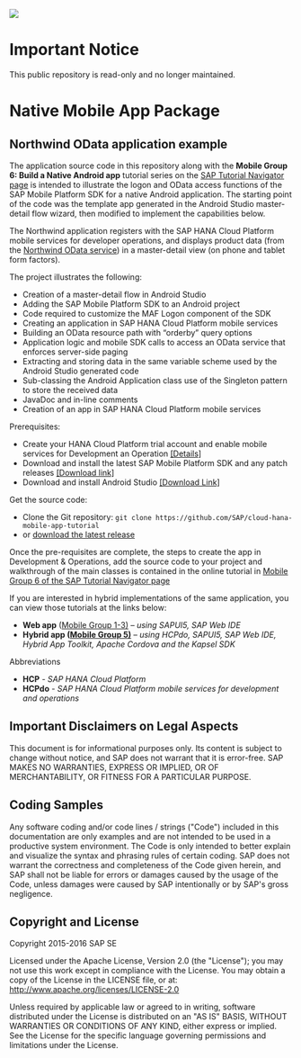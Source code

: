 ![](https://img.shields.io/badge/STATUS-NOT%20CURRENTLY%20MAINTAINED-red.svg?longCache=true&style=flat)

# Important Notice
This public repository is read-only and no longer maintained.


# Native Mobile App Package

## Northwind OData application example
The application source code in this repository along with the **Mobile Group 6: Build a Native Android app** tutorial series on the [SAP Tutorial Navigator page](http://go.sap.com/developer/tutorial-navigator/developer-tutorials.intermediate.html) is intended to illustrate the logon and OData access functions of the SAP Mobile Platform SDK for a native Android application. The starting point of the code was the template app generated in the Android Studio master-detail flow wizard, then modified to implement the capabilities below.

The Northwind application registers with the SAP HANA Cloud Platform mobile services for developer operations, and displays product data (from the [Northwind OData service](http://services.odata.org/V2/Northwind/Northwind.svc/$metadata)) in a master-detail view (on phone and tablet form factors). 

The project illustrates the following:

 - Creation of a master-detail flow in Android Studio
 - Adding the SAP Mobile Platform SDK to an Android project
 - Code required to customize the MAF Logon component of the SDK
 - Creating an application in SAP HANA Cloud Platform mobile services
 - Building an OData resource path with “orderby” query options
 - Application logic and mobile SDK calls to access an OData service that enforces server-side paging
 - Extracting and storing data in the same variable scheme used by the Android Studio generated code
 - Sub-classing the Android Application class use of the Singleton pattern to store the received data
 - JavaDoc and in-line comments
 - Creation of an app in SAP HANA Cloud Platform mobile services

Prerequisites: 

 -  Create your HANA Cloud Platform trial account and enable mobile services for Development an Operation [[Details]](http://go.sap.com/developer/tutorials/hcpms-enable-mobile-services.html)
 -  Download and install the latest SAP Mobile Platform SDK and any patch releases [[Download link]](https://store.sap.com/sap/cpa/ui/resources/store/html/SolutionDetails.html?pid=0000013098&catID=MOB&pcntry=US&sap-language=EN&_cp_id=id-1441300266697-0) 
 - Download and install Android Studio [[Download Link]](https://developer.android.com/sdk/index.html)
 
Get the source code:

  - Clone the Git repository: `git clone https://github.com/SAP/cloud-hana-mobile-app-tutorial`
  - or [download the latest release](https://github.com/SAP/cloud-hana-mobile-app-tutorial/archive/master.zip)

Once the pre-requisites are complete, the steps to create the app in Development & Operations, add the source code to your project and walkthrough of the main classes is contained in the online tutorial in [Mobile Group 6 of the SAP Tutorial Navigator page](http://go.sap.com/developer/tutorial-navigator/developer-tutorials.intermediate.html)

If you are interested in hybrid implementations of the same application, you can view those tutorials at the links below:

 - **Web app** ([Mobile Group 1-3)](http://go.sap.com/developer/tutorial-navigator/developer-tutorials.beginner.html) – *using SAPUI5, SAP Web IDE*
 - **Hybrid app ([Mobile Group 5)](http://go.sap.com/developer/tutorial-navigator/developer-tutorials.intermediate.html)** – *using HCPdo, SAPUI5, SAP Web IDE, Hybrid App Toolkit, Apache Cordova and the Kapsel SDK*

Abbreviations

 - **HCP** - *SAP HANA Cloud Platform*
 - **HCPdo** - *SAP HANA Cloud Platform mobile services for development and operations*


## Important Disclaimers on Legal Aspects
This document is for informational purposes only. Its content is subject to change without notice, and SAP does not warrant that it is error-free. SAP MAKES NO WARRANTIES, EXPRESS OR IMPLIED, OR OF MERCHANTABILITY, OR FITNESS FOR A PARTICULAR PURPOSE.

## Coding Samples
Any software coding and/or code lines / strings ("Code") included in this documentation are only examples and are not intended to be used in a productive system environment. The Code is only intended to better explain and visualize the syntax and phrasing rules of certain coding. SAP does not warrant the correctness and completeness of the Code given herein, and SAP shall not be liable for errors or damages caused by the usage of the Code, unless damages were caused by SAP intentionally or by SAP's gross negligence.

## Copyright and License
Copyright 2015-2016 SAP SE

Licensed under the Apache License, Version 2.0 (the "License"); you may not use this work except in compliance with the License. You may obtain a copy of the License in the LICENSE file, or at:
http://www.apache.org/licenses/LICENSE-2.0

Unless required by applicable law or agreed to in writing, software distributed under the License is distributed on an "AS IS" BASIS, WITHOUT WARRANTIES OR CONDITIONS OF ANY KIND, either express or implied. See the License for the specific language governing permissions and limitations under the License.

